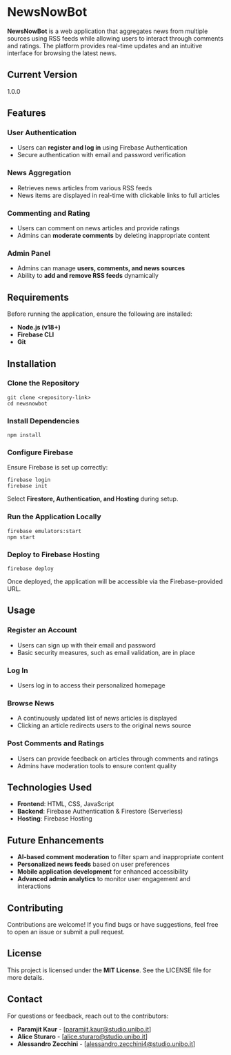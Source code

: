 # NewsNowBot

**NewsNowBot** is a web application that aggregates news from multiple sources using RSS feeds while allowing users to interact through comments and ratings. The platform provides real-time updates and an intuitive interface for browsing the latest news.

## Current Version
1.0.0

## Features

### User Authentication
- Users can **register and log in** using Firebase Authentication
- Secure authentication with email and password verification

### News Aggregation
- Retrieves news articles from various RSS feeds
- News items are displayed in real-time with clickable links to full articles

### Commenting and Rating
- Users can comment on news articles and provide ratings
- Admins can **moderate comments** by deleting inappropriate content

### Admin Panel
- Admins can manage **users, comments, and news sources**
- Ability to **add and remove RSS feeds** dynamically

## Requirements
Before running the application, ensure the following are installed:
- **Node.js (v18+)**
- **Firebase CLI**
- **Git**

## Installation

### Clone the Repository
```
git clone <repository-link>
cd newsnowbot
```

### Install Dependencies
```
npm install
```

### Configure Firebase
Ensure Firebase is set up correctly:
```
firebase login
firebase init
```
Select **Firestore, Authentication, and Hosting** during setup.

### Run the Application Locally
```
firebase emulators:start
npm start
```

### Deploy to Firebase Hosting
```
firebase deploy
```
Once deployed, the application will be accessible via the Firebase-provided URL.

## Usage

### Register an Account
- Users can sign up with their email and password
- Basic security measures, such as email validation, are in place

### Log In
- Users log in to access their personalized homepage

### Browse News
- A continuously updated list of news articles is displayed
- Clicking an article redirects users to the original news source

### Post Comments and Ratings
- Users can provide feedback on articles through comments and ratings
- Admins have moderation tools to ensure content quality

## Technologies Used
- **Frontend**: HTML, CSS, JavaScript
- **Backend**: Firebase Authentication & Firestore (Serverless)
- **Hosting**: Firebase Hosting

## Future Enhancements
- **AI-based comment moderation** to filter spam and inappropriate content
- **Personalized news feeds** based on user preferences
- **Mobile application development** for enhanced accessibility
- **Advanced admin analytics** to monitor user engagement and interactions

## Contributing
Contributions are welcome! If you find bugs or have suggestions, feel free to open an issue or submit a pull request.

## License
This project is licensed under the **MIT License**. See the LICENSE file for more details.

## Contact
For questions or feedback, reach out to the contributors:
- **Paramjit Kaur** - [paramjit.kaur@studio.unibo.it]
- **Alice Sturaro** - [alice.sturaro@studio.unibo.it]
- **Alessandro Zecchini** - [alessandro.zecchini4@studio.unibo.it]

